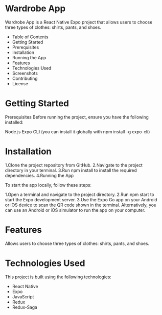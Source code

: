 # Wardrobe App
Wardrobe App is a React Native Expo project that allows users to choose three types of clothes: shirts, pants, and shoes.

* Table of Contents
* Getting Started
* Prerequisites
* Installation
* Running the App
* Features
* Technologies Used
* Screenshots
* Contributing
* License
# Getting Started
 Prerequisites
Before running the project, ensure you have the following installed:

Node.js
Expo CLI (you can install it globally with npm install -g expo-cli)
# Installation
1.Clone the project repository from GitHub.
2.Navigate to the project directory in your terminal.
3.Run npm install to install the required dependencies.
4.Running the App

To start the app locally, follow these steps:

1.Open a terminal and navigate to the project directory.
2.Run npm start to start the Expo development server.
3.Use the Expo Go app on your Android or iOS device to scan the QR code shown in the terminal. Alternatively, you can use an Android or iOS simulator to run the app on your computer.
 
# Features
Allows users to choose three types of clothes: shirts, pants, and shoes.
# Technologies Used
This project is built using the following technologies:

* React Native
* Expo
* JavaScript
* Redux
* Redux-Saga
